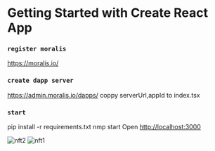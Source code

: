 # Getting Started with Create React App

###  `register moralis`
https://moralis.io/

### `create dapp server`
https://admin.moralis.io/dapps/
coppy serverUrl,appId to index.tsx


### `start`
pip install -r requirements.txt
nmp start
Open [http://localhost:3000](http://localhost:3000) 

![nft2](https://user-images.githubusercontent.com/96345719/196977805-c8701ea8-d580-4c81-beeb-647b1fb2c6f3.png)
![nft1](https://user-images.githubusercontent.com/96345719/196979054-2a801f78-3dc7-4b85-9774-90f04c185b26.png)

